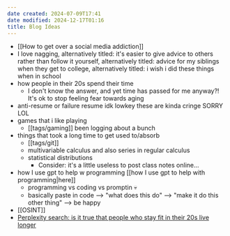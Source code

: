 ```yaml
---
date created: 2024-07-09T17:41
date modified: 2024-12-17T01:16
title: Blog Ideas
---
```

- [[How to get over a social media addiction]]
- I love nagging, alternatively titled: it's easier to give advice to others rather than follow it yourself, alternatively titled: advice for my siblings when they get to college, alternatively titled: i wish i did these things when in school
- how people in their 20s spend their time
	- I don't know the answer, and yet time has passed for me anyway?! It's ok to stop feeling fear towards aging
- anti-resume or failure resume idk lowkey these are kinda cringe SORRY LOL
- games that i like playing
	- [[tags/gaming]] been logging about a bunch
- things that took a long time to get used to/absorb
	- [[tags/git]]
	- multivariable calculus and also series in regular calculus
	- statistical distributions
		- Consider: it's a little useless to post class notes online...
- how I use gpt to help w programming [[how I use gpt to help with programming|here]]
	- programming vs coding vs promptin 💀
	- basically paste in code --> "what does this do" --> "make it do this other thing" --> be happy
- [[OSINT]]
- [Perplexity search: is it true that people who stay fit in their 20s live longer](https://www.perplexity.ai/search/is-it-true-that-people-who-sta-vnzfmYtoTwC1fe5vfqElRg#0) 